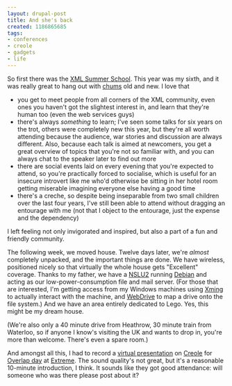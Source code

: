 ```yaml
---
layout: drupal-post
title: And she's back
created: 1186865685
tags:
- conferences
- creole
- gadgets
- life
---
```

So first there was the [XML Summer School][1]. This year was my sixth, and it was really great to hang out with [chums][2] old and new. I love that

  * you get to meet people from all corners of the XML community, even ones you haven't got the slightest interest in, and learn that they're human too (even the web services guys)
  * there's always *something* to learn; I've seen some talks for six years on the trot, others were completely new this year, but they're all worth attending because the audience, war stories and discussion are always different. Also, because each talk is aimed at newcomers, you get a great overview of topics that you're not so familiar with, and you can always chat to the speaker later to find out more
  * there are social events laid on every evening that you're expected to attend, so you're practically forced to socialise, which is useful for an insecure introvert like me who'd otherwise be sitting in her hotel room getting miserable imagining everyone else having a good time
  * there's a creche, so despite being inseparable from two small children over the last four years, I've still been able to attend without dragging an entourage with me (not that I object to the entourage, just the expense and the dependency)

I left feeling not only invigorated and inspired, but also a part of a fun and friendly community.

[1]: http://www.xmlsummerschool.com/ "Oxford XML Summer School"
[2]: http://www.xmlsummerschool.com/speakers.html "XML Summer School Speakers List"

<!--break-->

The following week, we moved house. Twelve days later, we're *almost* completely unpacked, and the important things are done. We have wireless, positioned nicely so that virtually the whole house gets "Excellent" coverage. Thanks to my father, we have a [NSLU2][3] running [Debian][4] and acting as our low-power-consumption file and mail server. (For those that are interested, I'm getting access from my Windows machines using [Xming][5] to actually interact with the machine, and [WebDrive][6] to map a drive onto the file system.) And we have an area entirely dedicated to Lego. Yes, this might be my dream house.

(We're also only a 40 minute drive from Heathrow, 30 minute train from Waterloo, so if anyone I know's visiting the UK and wants to drop in, you're more than welcome. There's even a spare room.)

[3]: http://en.wikipedia.org/wiki/NSLU2 "Wikipedia: NSLU2"
[4]: http://en.wikipedia.org/wiki/Debian "Wikipedia: Debian"
[5]: http://en.wikipedia.org/wiki/Xming "Wikipedia: Xming"
[6]: http://www.webdrive.com/ "South River Technologies"

And amongst all this, I had to record a [virtual presentation][10] on [Creole][9] for [Overlap day][7] at [Extreme][8]. The sound quality's not great, but it's a reasonable 10-minute introduction, I think. It sounds like they got good attendance: will someone who was there please post about it?

[7]: http://www.extrememarkup.com/overlap/index.html "International Workshop on Markup of Overlapping Structures"
[8]: http://www.extrememarkup.com/ "Extreme Markup Languages Conference"
[9]: http://www.lmnl.org/wiki/Creole "Creole: schema language for overlapping markup"
[10]: http://www.jenitennison.com/extreme/Creole.zip "Zipped Powerpoint with linked sound files"
